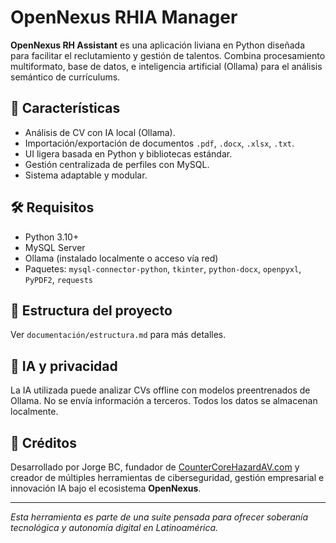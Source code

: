 
# OpenNexus RHIA Manager

**OpenNexus RH Assistant** es una aplicación liviana en Python diseñada para facilitar el reclutamiento y gestión de talentos. Combina procesamiento multiformato, base de datos, e inteligencia artificial (Ollama) para el análisis semántico de currículums.

## 🚀 Características

- Análisis de CV con IA local (Ollama).
- Importación/exportación de documentos `.pdf`, `.docx`, `.xlsx`, `.txt`.
- UI ligera basada en Python y bibliotecas estándar.
- Gestión centralizada de perfiles con MySQL.
- Sistema adaptable y modular.

## 🛠️ Requisitos

- Python 3.10+
- MySQL Server
- Ollama (instalado localmente o acceso vía red)
- Paquetes: `mysql-connector-python`, `tkinter`, `python-docx`, `openpyxl`, `PyPDF2`, `requests`

## 📂 Estructura del proyecto

Ver `documentación/estructura.md` para más detalles.

## 🤖 IA y privacidad

La IA utilizada puede analizar CVs offline con modelos preentrenados de Ollama. No se envía información a terceros. Todos los datos se almacenan localmente.

## 🧠 Créditos

Desarrollado por Jorge BC, fundador de [CounterCoreHazardAV.com](https://countercorehazardav.com) y creador de múltiples herramientas de ciberseguridad, gestión empresarial e innovación IA bajo el ecosistema **OpenNexus**.

---

*Esta herramienta es parte de una suite pensada para ofrecer soberanía tecnológica y autonomía digital en Latinoamérica.*
